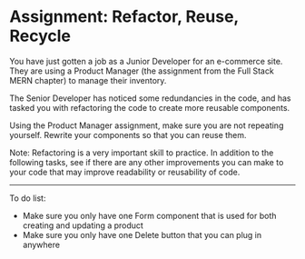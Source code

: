 <h1>Assignment: Refactor, Reuse, Recycle</h1>

<p>You have just gotten a job as a Junior Developer for an e-commerce site. They are using a Product Manager (the assignment from the Full Stack MERN chapter) to manage their inventory.</p>
<p>The Senior Developer has noticed some redundancies in the code, and has tasked you with refactoring the code to create more reusable components.</p>
<p>Using the Product Manager assignment, make sure you are not repeating yourself. Rewrite your components so that you can reuse them.</p>
<p>Note: Refactoring is a very important skill to practice. In addition to the following tasks, see if there are any other improvements you can make to your code that may improve readability or reusability of code.</p>

<hr/>

<p>To do list:</p>
<ul>
    <li>Make sure you only have one Form component that is used for both creating and updating a product</li>
    <li>Make sure you only have one Delete button that you can plug in anywhere</li>
</ul>

